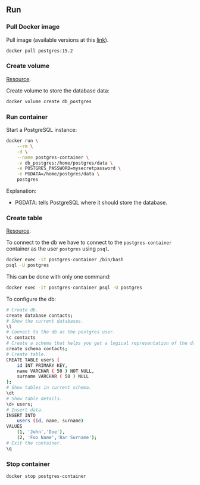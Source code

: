 ## Run

### Pull Docker image

Pull image (available versions at this [link](https://hub.docker.com/_/postgres/)).

```bash
docker pull postgres:15.2
```

### Create volume

[Resource](https://rhiyo.github.io/post/2021-4-21-running-postgres-in-docker-container-with-mounted-volume/).

Create volume to store the database data:

```bash
docker volume create db_postgres
```

### Run container

Start a PostgreSQL instance:

```bash
docker run \
    --rm \
    -d \
    --name postgres-container \
    -v db_postgres:/home/postgres/data \
    -e POSTGRES_PASSWORD=mysecretpassword \
    -e PGDATA=/home/postgres/data \
    postgres
```

Explanation:

- PGDATA: tells PostgreSQL where it should store the database.

### Create table

[Resource](https://phoenixnap.com/kb/deploy-postgresql-on-docker).

To connect to the db we have to connect to the `postgres-container` container as the user `postgres` using `psql`.

```bash
docker exec -it postgres-container /bin/bash
psql -U postgres
```

This can be done with only one command:

```bash
docker exec -it postgres-container psql -U postgres
```

To configure the db:

```bash
# Create db.
create database contacts;
# Show the current databases.
\l
# Connect to the db as the postgres user.
\c contacts
# Create a schema that helps you get a logical representation of the database structure.
create schema contacts;
# Create table.
CREATE TABLE users (
	id INT PRIMARY KEY,
	name VARCHAR ( 50 ) NOT NULL,
	surname VARCHAR ( 50 ) NULL
);
# Show tables in current schema.
\dt
# Show table details.
\d+ users;
# Insert data.
INSERT INTO
    users (id, name, surname)
VALUES
    (1, 'John','Doe'),
    (2, 'Foo Name','Bar Surname');
# Exit the container.
\q
```

### Stop container

```bash
docker stop postgres-container
```

